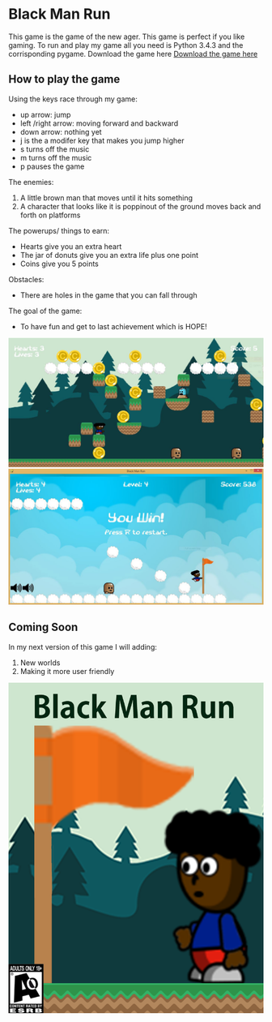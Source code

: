 # Black Man Run
This game is the game of the new ager. This game is perfect if you like gaming. To run and play my game all you need is Python 3.4.3 and the corrisponding pygame.
Download the game here
[Download the game here](https://github.com/queenk15/Black-Man-UN/archive/master.zip)


## How to play the game

Using the keys race through my game:
- up arrow: jump
- left /right arrow: moving forward and backward
- down arrow: nothing yet
- j is the a modifer key that makes you jump higher
- s turns off the music 
- m turns off the music
- p pauses the game

The enemies:
1. A little brown man that moves until it hits something
2. A character that looks like it is poppinout of the ground moves back and forth on platforms

The powerups/ things to earn:
- Hearts give you an extra heart
- The jar of donuts give you an extra life plus one point
- Coins give you 5 points

Obstacles:
- There are holes in the game that you can fall through 

The goal of the game:
- To have fun and get to last achievement which is HOPE!

![Black Man Run actual game play 1](Blackmanrunpic.JPG)
![Black Man Run actual game play 2](blackmanrungameplay.JPG)

## Coming Soon

In my next version of this game I will adding:

1. New worlds
2. Making it more user friendly


![Black Man Run cover art](Black%20man%20run%20cover%20art.png)
